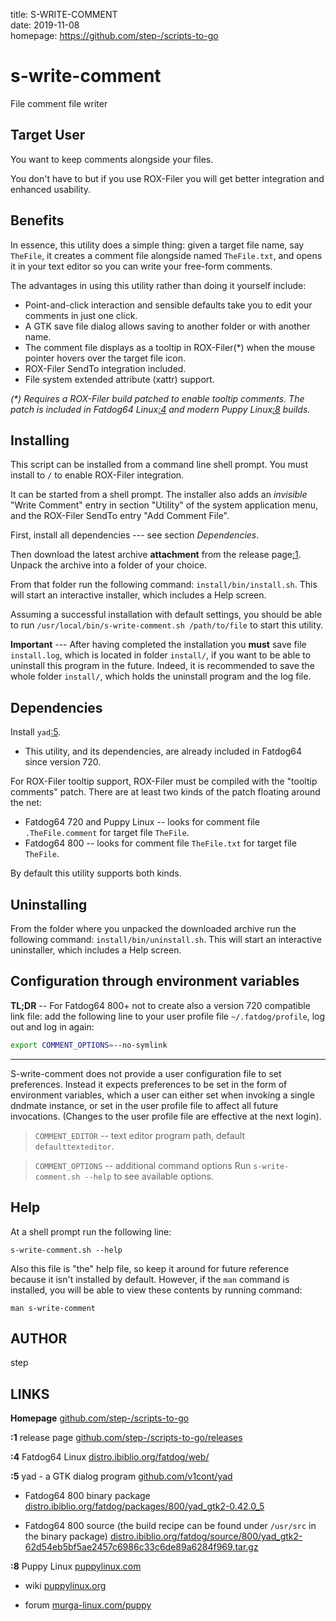 title: S-WRITE-COMMENT  
date: 2019-11-08  
homepage: <https://github.com/step-/scripts-to-go>  

# s-write-comment

File comment file writer

## Target User

You want to keep comments alongside your files.

You don't have to but if you use ROX-Filer you will get better integration and
enhanced usability.

## Benefits

In essence, this utility does a simple thing: given a target file name, say
`TheFile`, it creates a comment file alongside named `TheFile.txt`, and opens
it in your text editor so you can write your free-form comments.

The advantages in using this utility rather than doing it yourself include:

* Point-and-click interaction and sensible defaults take you to edit your
  comments in just one click.
* A GTK save file dialog allows saving to another folder or with another name.
* The comment file displays as a tooltip in ROX-Filer(*) when the mouse pointer
  hovers over the target file icon.
* ROX-Filer SendTo integration included.
* File system extended attribute (xattr) support.

_(*) Requires a ROX-Filer build patched to enable tooltip comments. The patch is
included in Fatdog64 Linux[:4](#LINKS) and modern Puppy Linux[:8](#LINKS) builds._

## Installing

This script can be installed from a command line shell prompt.
You must install to `/` to enable ROX-Filer integration.

It can be started from a shell prompt.  The installer also adds an _invisible_ "Write Comment"
entry in section "Utility" of the system application menu,
and the ROX-Filer SendTo entry "Add Comment File".

First, install all dependencies --- see section _Dependencies_.

Then download the latest archive **attachment** from the release page[:1](#LINKS).
Unpack the archive into a folder of your choice.

From that folder run the following command: `install/bin/install.sh`.
This will start an interactive installer, which includes a Help screen.

Assuming a successful installation with default settings, you should be able to
run `/usr/local/bin/s-write-comment.sh /path/to/file` to start this utility.

**Important** --- After having completed the installation you **must** save file
`install.log`, which is located in folder `install/`, if you want to be able to
uninstall this program in the future.  Indeed, it is recommended to save the
whole folder `install/`, which holds the uninstall program and the log file.

## Dependencies

Install `yad`[:5](#LINKS).

* This utility, and its dependencies, are already included in Fatdog64 since
  version 720.

For ROX-Filer tooltip support, ROX-Filer must be compiled with the "tooltip comments"
patch. There are at least two kinds of the patch floating around the net:

* Fatdog64 720 and Puppy Linux -- looks for comment file `.TheFile.comment` for
  target file `TheFile`.
* Fatdog64 800 -- looks for comment file `TheFile.txt` for target file `TheFile`.

By default this utility supports both kinds.

## Uninstalling

From the folder where you unpacked the downloaded archive run the following
command: `install/bin/uninstall.sh`.
This will start an interactive uninstaller, which includes a Help screen.

## Configuration through environment variables

**TL;DR** --
For Fatdog64 800+ not to create also a version 720 compatible link file:
add the following line to your user profile file
`~/.fatdog/profile`, log out and log in again:

```sh
export COMMENT_OPTIONS=--no-symlink
```

---

S-write-comment does not provide a user configuration file to set preferences. Instead
it expects preferences to be set in the form of environment variables, which a
user can either set when invoking a single dndmate instance, or set in the user
profile file to affect all future invocations.
(Changes to the user profile file are effective at the next login).

> `COMMENT_EDITOR` -- text editor program path,
> default `defaulttexteditor`.

> `COMMENT_OPTIONS` -- additional command options
> Run `s-write-comment.sh --help` to see available options.

## Help

At a shell prompt run the following line:

    s-write-comment.sh --help

Also this file is "the" help file, so keep it around for future reference
because it isn't installed by default.  However, if the `man` command is
installed, you will be able to view these contents by running command:

    man s-write-comment

## AUTHOR

step

<a name="LINKS">

## LINKS

**Homepage**
[github.com/step-/scripts-to-go](https://github.com/step-/scripts-to-go)

**:1** release page
[github.com/step-/scripts-to-go/releases](https://github.com/step-/scripts-to-go/releases)

**:4** Fatdog64 Linux
[distro.ibiblio.org/fatdog/web/](http://distro.ibiblio.org/fatdog/web/)

**:5** yad - a GTK dialog program
[github.com/v1cont/yad](https://github.com/v1cont/yad/)

* Fatdog64 800 binary package
[distro.ibiblio.org/fatdog/packages/800/yad_gtk2-0.42.0_5](http://distro.ibiblio.org/fatdog/packages/800/yad_gtk2-0.42.0_5-x86_64-1.txz)

* Fatdog64 800 source (the build recipe can be found under `/usr/src` in the binary package)
[distro.ibiblio.org/fatdog/source/800/yad_gtk2-62d54eb5bf5ae2457c6986c33c6de89a6284f969.tar.gz](http://distro.ibiblio.org/fatdog/source/800/yad_gtk2-62d54eb5bf5ae2457c6986c33c6de89a6284f969.tar.gz)

**:8** Puppy Linux
[puppylinux.com](http://puppylinux.com)

* wiki
[puppylinux.org](http://puppylinux.org)

* forum
[murga-linux.com/puppy](http://murga-linux.com/puppy/)
